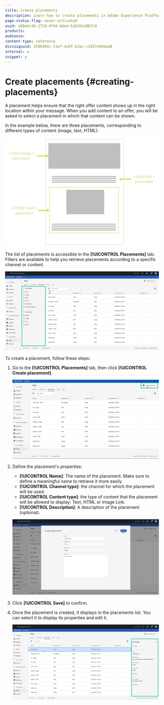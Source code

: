 ```yaml
---
title: Create placements
description: Learn how to create placements in Adobe Experience Platform.
page-status-flag: never-activated
uuid: a98ebc36-172d-4f46-b6ee-b2636a1007c9
products:
audience:
content-type: reference
discoiquuid: 2590d94c-51ef-4c0f-b1ec-c2837e94da40
internal: n
snippet: y
---
```


# Create placements {#creating-placements}

A placement helps ensure that the right offer content shows up in the right location within your message. When you add content to an offer, you will be asked to select a placement in which that content can be shown.

In the example below, there are three placements, corresponding to different types of content (image, text, HTML).

![](assets/offers_placement_schema.png)

The list of placements is accessible in the **[!UICONTROL Placements]** tab. Filters are available to help you retrieve placements according to a specific channel or content.

![](assets/placements_filter.png)

To create a placement, follow these steps:

1. Go to the **[!UICONTROL Placements]** tab, then click **[!UICONTROL Create placement]**.

    ![](assets/offers_placement_creation.png)

1. Define the placement's properties:

    * **[!UICONTROL Name]**: The name of the placement. Make sure to define a meaningful name to retrieve it more easily.
    * **[!UICONTROL Channel type]**: the channel for which the placement will be used.
    * **[!UICONTROL Content type]**: the type of content that the placement will be allowed to display: Text, HTML or Image Link.
    * **[!UICONTROL Description]**: A description of the placement (optional).

    ![](assets/offers_placement_creation_properties.png)

1. Click **[!UICONTROL Save]** to confirm.

1. Once the placement is created, it displays in the placements list. You can select it to display its properties and edit it. <!-- no suppression?-->

    ![](assets/placement_created.png)
